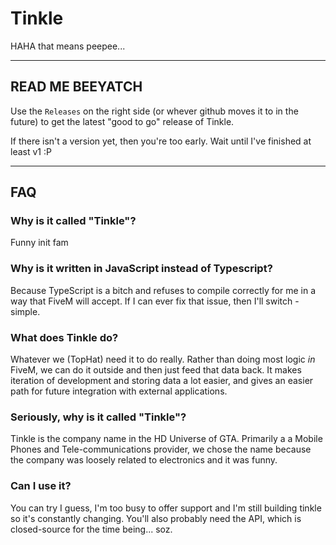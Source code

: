 # Tinkle
HAHA that means peepee...

---

## READ ME BEEYATCH
Use the `Releases` on the right side (or whever github moves it to in the future) to get the latest "good to go" release of Tinkle.

If there isn't a version yet, then you're too early. Wait until I've finished at least v1 :P

---

## FAQ

### **Why is it called "Tinkle"?**
Funny init fam

### **Why is it written in JavaScript instead of Typescript?**
Because TypeScript is a bitch and refuses to compile correctly for me in a way that FiveM will accept.
If I can ever fix that issue, then I'll switch - simple.

### **What does Tinkle do?**
Whatever we (TopHat) need it to do really. Rather than doing most logic *in* FiveM, we can do it outside and then just feed that data back.
It makes iteration of development and storing data a lot easier, and gives an easier path for future integration with external applications.

### **Seriously, why is it called "Tinkle"?**
Tinkle is the company name in the HD Universe of GTA. Primarily a a Mobile Phones and Tele-communications provider, we chose the name because the company was loosely related to electronics and it was funny.

### **Can I use it?**
You can try I guess, I'm too busy to offer support and I'm still building tinkle so it's constantly changing.
You'll also probably need the API, which is closed-source for the time being... soz.